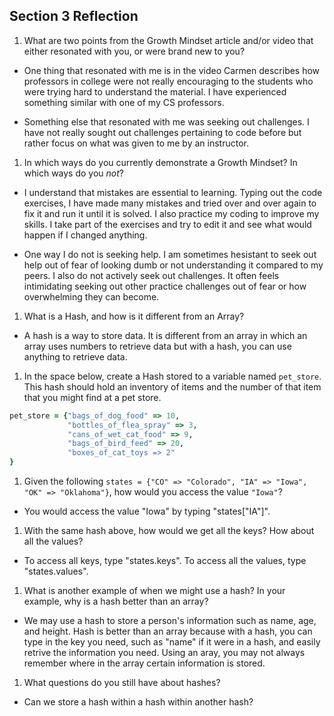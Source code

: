 ## Section 3 Reflection

1. What are two points from the Growth Mindset article and/or video that either resonated with you, or were brand new to you?

- One thing that resonated with me is in the video Carmen describes how professors in college were not really encouraging to the students who were trying hard to understand the material. I have experienced something similar with one of my CS professors.

- Something else that resonated with me was seeking out challenges. I have not really sought out challenges pertaining to code before but rather focus on what was given to me by an instructor.

1. In which ways do you currently demonstrate a Growth Mindset? In which ways do you _not_?

- I understand that mistakes are essential to learning. Typing out the code exercises, I have made many mistakes and tried over and over again to fix it and run it until it is solved. I also practice my coding to improve my skills. I take part of the exercises and try to edit it and see what would happen if I changed anything.

- One way I do not is seeking help. I am sometimes hesistant to seek out help out of fear of looking dumb or not understanding it compared to my peers. I also do not actively seek out challenges. It often feels intimidating seeking out other practice challenges out of fear or how overwhelming they can become.

1. What is a Hash, and how is it different from an Array?

- A hash is a way to store data. It is different from an array in which an array uses numbers to retrieve data but with a hash, you can use anything to retrieve data.

1. In the space below, create a Hash stored to a variable named `pet_store`.  This hash should hold an inventory of items and the number of that item that you might find at a pet store.

```ruby
pet_store = {"bags_of_dog_food" => 10,
             "bottles_of_flea_spray" => 3,
             "cans_of_wet_cat_food" => 9,
             "bags_of_bird_feed" => 20,
             "boxes_of_cat_toys => 2"
}
```

1. Given the following `states = {"CO" => "Colorado", "IA" => "Iowa", "OK" => "Oklahoma"}`, how would you access the value `"Iowa"`?

- You would access the value "Iowa" by typing "states["IA"]".


1. With the same hash above, how would we get all the keys?  How about all the values?
- To access all keys, type "states.keys". To access all the values, type "states.values".

1. What is another example of when we might use a hash?  In your example, why is a hash better than an array?

- We may use a hash to store a person's information such as name, age, and height. Hash is better than an array because with a hash, you can type in the key you need, such as "name" if it were in a hash, and easily retrive the information you need. Using an aray, you may not always remember where in the array certain information is stored.

1. What questions do you still have about hashes?
- Can we store a hash within a hash within another hash?
